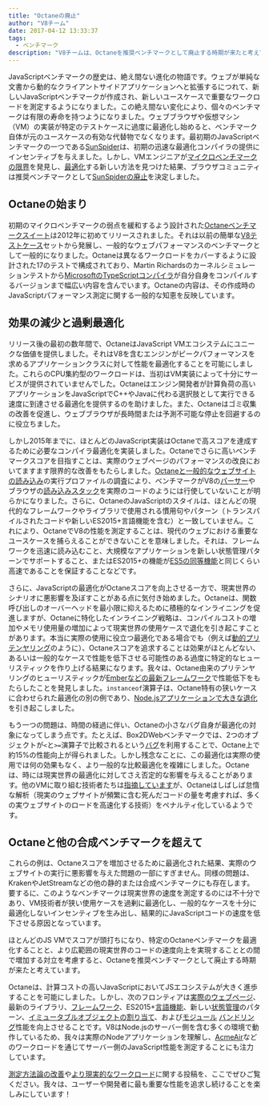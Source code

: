 ```yaml
---
title: "Octaneの廃止"
author: "V8チーム"
date: 2017-04-12 13:33:37
tags:
  - ベンチマーク
description: "V8チームは、Octaneを推奨ベンチマークとして廃止する時期が来たと考えています。"
---
```

JavaScriptベンチマークの歴史は、絶え間ない進化の物語です。ウェブが単純な文書から動的なクライアントサイドアプリケーションへと拡張するにつれて、新しいJavaScriptベンチマークが作成され、新しいユースケースで重要なワークロードを測定するようになりました。この絶え間ない変化により、個々のベンチマークは有限の寿命を持つようになりました。ウェブブラウザや仮想マシン（VM）の実装が特定のテストケースに過度に最適化し始めると、ベンチマーク自体が元のユースケースの有効な代替物でなくなります。最初期のJavaScriptベンチマークの一つである[SunSpider](https://webkit.org/perf/sunspider/sunspider.html)は、初期の迅速な最適化コンパイラの提供にインセンティブを与えました。しかし、VMエンジニアが[マイクロベンチマークの限界](https://blog.mozilla.org/nnethercote/2014/06/16/a-browser-benchmarking-manifesto/)を発見し、[最適化](https://benediktmeurer.de/2016/12/16/the-truth-about-traditional-javascript-benchmarks/#the-notorious-sunspider-examples)する新しい方法を見つけた結果、ブラウザコミュニティは推奨ベンチマークとして[SunSpiderの廃止](https://trac.webkit.org/changeset/187526/webkit)を決定しました。

<!--truncate-->
## Octaneの始まり

初期のマイクロベンチマークの弱点を緩和するよう設計された[Octaneベンチマークスイート](https://developers.google.com/octane/)は2012年に初めてリリースされました。それは以前の簡単な[V8テストケース](http://www.netchain.com/Tools/v8/)セットから発展し、一般的なウェブパフォーマンスのベンチマークとして一般的になりました。Octaneは異なるワークロードをカバーするように設計された17のテストで構成されており、Martin Richardsのカーネルシミュレーションテストから[MicrosoftのTypeScriptコンパイラ](http://www.typescriptlang.org/)が自分自身をコンパイルするバージョンまで幅広い内容を含んでいます。Octaneの内容は、その作成時のJavaScriptパフォーマンス測定に関する一般的な知恵を反映しています。

## 効果の減少と過剰最適化

リリース後の最初の数年間で、OctaneはJavaScript VMエコシステムにユニークな価値を提供しました。それはV8を含むエンジンがピークパフォーマンスを求めるアプリケーションクラスに対して性能を最適化することを可能にしました。これらのCPU集約型のワークロードは、当初はVM実装によって十分にサービスが提供されていませんでした。Octaneはエンジン開発者が計算負荷の高いアプリケーションをJavaScriptでC++やJavaに代わる選択肢として実行できる速度に到達させる最適化を提供するのを助けました。また、Octaneはゴミ収集の改善を促進し、ウェブブラウザが長時間または予測不可能な停止を回避するのに役立ちました。

しかし2015年までに、ほとんどのJavaScript実装はOctaneで高スコアを達成するために必要なコンパイラ最適化を実装しました。Octaneでさらに高いベンチマークスコアを目指すことは、実際のウェブページのパフォーマンスの改良においてますます限界的な改善をもたらしました。[Octaneと一般的なウェブサイトの読み込み](例：Facebook、Twitter、Wikipedia)の実行プロファイルの調査により、ベンチマークがV8の[パーサー](https://medium.com/dev-channel/javascript-start-up-performance-69200f43b201#.7v8b4jylg)やブラウザの[読み込みスタック](https://medium.com/reloading/toward-sustainable-loading-4760957ee46f#.muk9kzxmb)を実際のコードのようには行使していないことが明らかになりました。さらに、OctaneのJavaScriptのスタイルは、ほとんどの現代的なフレームワークやライブラリで使用される慣用句やパターン（トランスパイルされたコードや新しいES2015+言語機能を含む）と一致していません。これにより、OctaneでV8の性能を測定することは、現代のウェブにおける重要なユースケースを捕らえることができないことを意味しました。それは、フレームワークを迅速に読み込むこと、大規模なアプリケーションを新しい状態管理パターンでサポートすること、またはES2015+の機能が[ES5の同等機能](https://medium.com/@v8/high-performance-es2015)と同じくらい高速であることを保証することなどです。

さらに、JavaScriptの最適化がOctaneスコアを向上させる一方で、現実世界のシナリオに悪影響を及ぼすことがある点に気付き始めました。Octaneは、関数呼び出しのオーバーヘッドを最小限に抑えるために積極的なインライニングを促進しますが、Octaneに特化したインライニング戦略は、コンパイルコストの増加やメモリ使用量の増加によって現実世界の使用ケースで退化を引き起こすことがあります。本当に実際の使用に役立つ最適化である場合でも（例えば[動的プリテンヤリング](http://dl.acm.org/citation.cfm?id=2754181)のように）、Octaneスコアを追求することは効果がほとんどない、あるいは一般的なケースで性能を低下させる可能性のある過度に特定的なヒューリスティックを作り上げる結果になります。我々は、Octane由来のプリテンヤリングのヒューリスティックが[Emberなどの最新フレームワーク](https://bugs.chromium.org/p/v8/issues/detail?id=3665)で性能低下をもたらしたことを発見しました。`instanceof`演算子は、Octane特有の狭いケースに合わせられた最適化の別の例であり、[Node.jsアプリケーションで大きな退化](https://github.com/nodejs/node/issues/9634)を引き起こしました。

もう一つの問題は、時間の経過に伴い、Octaneの小さなバグ自身が最適化の対象になってしまう点です。たとえば、Box2DWebベンチマークでは、2つのオブジェクトが`<`と`>=`演算子で比較されるという[バグ](http://crrev.com/1355113002)を利用することで、Octane上で約15%の性能向上が得られました。しかし残念なことに、この最適化は実際の使用では何の効果もなく、より一般的な比較最適化を複雑にしました。Octaneは、時には現実世界の最適化に対してさえ否定的な影響を与えることがあります。他のVMに取り組む技術者たちは[指摘しています](https://bugzilla.mozilla.org/show_bug.cgi?id=1162272)が、Octaneはしばしば怠惰な解析（現実のウェブサイトが頻繁に含む死んだコードの量を考慮すれば、多くの実ウェブサイトのロードを高速化する技術）をペナルティ化しているようです。

## Octaneと他の合成ベンチマークを超えて

これらの例は、Octaneスコアを増加させるために最適化された結果、実際のウェブサイトの実行に悪影響を与えた問題の一部にすぎません。同様の問題は、KrakenやJetStreamなどの他の静的または合成ベンチマークにも存在します。要するに、このようなベンチマークは現実世界の速度を測定するのには不十分であり、VM技術者が狭い使用ケースを過剰に最適化し、一般的なケースを十分に最適化しないインセンティブを生み出し、結果的にJavaScriptコードの速度を低下させる原因となっています。

ほとんどのJS VMでスコアが頭打ちになり、特定のOctaneベンチマークを最適化することと、より広範囲の現実世界のコードの速度向上を実現することとの間で増加する対立を考慮すると、Octaneを推奨ベンチマークとして廃止する時期が来たと考えています。

Octaneは、計算コストの高いJavaScriptにおいてJSエコシステムが大きく進歩することを可能にしました。しかし、次のフロンティアは[実際のウェブページ](/blog/real-world-performance)、最新のライブラリ、[フレームワーク](http://stateofjs.com/2016/frontend/)、ES2015+[言語機能](/blog/high-performance-es2015)、新しい[状態管理](http://redux.js.org/)のパターン、[イミュータブルオブジェクトの割り当て](https://facebook.github.io/immutable-js/)、および[モジュール](https://webpack.github.io/) [バンドリング](http://browserify.org/)性能を向上させることです。V8はNode.jsのサーバー側を含む多くの環境で動作しているため、我々は実際のNodeアプリケーションを理解し、[AcmeAir](https://github.com/acmeair/acmeair-nodejs)などのワークロードを通じてサーバー側のJavaScript性能を測定することにも注力しています。

[測定方法論の改善](/blog/real-world-performance)や[より現実的なワークロード](/blog/optimizing-v8-memory)に関する投稿を、ここでぜひご覧ください。我々は、ユーザーや開発者に最も重要な性能を追求し続けることを楽しみにしています！
